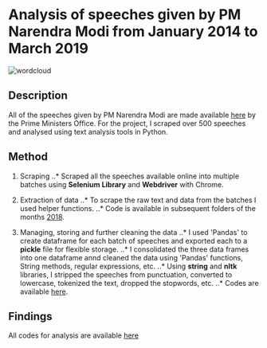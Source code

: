 # Analysis of speeches given by PM Narendra Modi from January 2014 to March 2019

![wordcloud](https://raw.githubusercontent.com/katreparitosh/Election-Campaign-Analytics/master/Word-Cloud/wordcloud.png)

## Description 

All of the speeches given by PM Narendra Modi are made available [here](https://www.pmindia.gov.in/en/tag/pmspeech/) by the Prime Ministers
Office. For the project, I scraped over 500 speeches and analysed using text analysis tools in Python.

## Method

1. Scraping
..* Scraped all the speeches available online into multiple batches using **Selenium Library** and **Webdriver** with Chrome.

2. Extraction of data
..* To scrape the raw text and data from the batches I used helper functions.
..* Code is available in subsequent folders of the months [2018](https://github.com/katreparitosh/Election-Campaign-Analytics/tree/master/Code/2018).

3. Managing, storing and further cleaning the data
..* I used 'Pandas' to create dataframe for each batch of speeches and exported each to 
a **pickle** file for flexible storage.
..* I consolidated the three data frames into one dataframe annd cleaned the data using 'Pandas' functions,
String methods, regular expressions, etc.
..* Using **string** and **nltk** libraries, I stripped the speeches from punctuation, converted to lowercase, tokenized the text,
dropped the stopwords, etc.
..* Codes are available [here](https://github.com/katreparitosh/Election-Campaign-Analytics/tree/master/Code/Cleaning%20and%20Wrangling).

## Findings 
All codes for analysis are available [here](https://github.com/katreparitosh/Election-Campaign-Analytics/blob/master/Code/Analysis/Analysis.ipynb)
